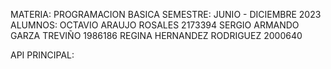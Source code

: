 MATERIA: PROGRAMACION BASICA
SEMESTRE: JUNIO - DICIEMBRE 2023
ALUMNOS: OCTAVIO ARAUJO ROSALES 2173394
         SERGIO ARMANDO GARZA TREVIÑO 1986186
         REGINA HERNANDEZ RODRIGUEZ 2000640

API PRINCIPAL: 
